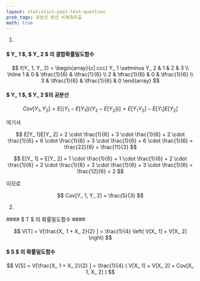 ```yaml
---
layout: statistics-past-test-question
prob_tags: 공분산 분산 비복원추출
math: true
---
```

1)

<div>

#### $ Y_ 1 $, $ Y_ 2 $ 의 결합확률밀도함수 ####

$$ f(Y_ 1, Y_ 2) =   \begin{array}{c|
ccc} Y_ 1 \setminus  Y_ 2 & 1 & 2 & 3 \\ \hline 1 & 0 & \tfrac{1}{6} & \tfrac{1}{6} \\ 2 & \tfrac{1}{6} & 0 & \tfrac{1}{6} \\ 3 & \tfrac{1}{6} & \tfrac{1}{6} & 0 \end{array} $$

#### $ Y_ 1 $, $ Y_ 2 $의 공분산 ####

$$ Cov[Y_ 1, Y_ 2] = E\left[(Y_ 1-E[Y_ 1])(Y_ 2-E[Y_ 2]) \right] = E[Y_ 1 Y_ 2] - E[Y_ 1]E[Y_ 2] $$

여기서

$$ E[Y_ 1]E[Y_ 2] = 2 \cdot \frac{1}{6} + 3 \cdot \frac{1}{6} + 2 \cdot \frac{1}{6}  + 6 \cdot \frac{1}{6} + 3 \cdot \frac{1}{6} + 6 \cdot \frac{1}{6} = \frac{22}{6} = \frac{11}{3} $$

$$ E[Y_ 1] = E[Y_ 2] = 1 \cdot \frac{1}{6} + 1 \cdot \frac{1}{6} + 2 \cdot \frac{1}{6}  + 2 \cdot \frac{1}{6} + 3 \cdot \frac{1}{6} + 3 \cdot \frac{1}{6} = \frac{12}{6} = 2 $$

이므로

$$ Cov[Y_ 1, Y_ 2] = \frac{5}{3} $$

</div>

2)

<div>
#### $ T $ 의 확률밀도함수 ####

$$ V[T] = V[\frac{X_ 1 + X_ 2}{2} ] = \frac{1}{4} \left( V[X_ 1] + V[X_ 2] \right) $$

#### $ S $ 의 확률밀도함수 ####

$$ V[S] = V[\frac{X_ 1 + X_ 2}{2} ] = \frac{1}{4} ( V[X_ 1] + V[X_ 2] + Cov[X_ 1, X_ 2] ) $$

</div>